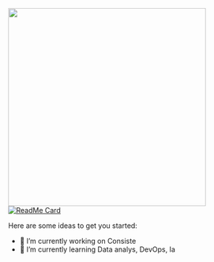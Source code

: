 
<img width="400px" align="left" src="https://github-readme-stats.vercel.app/api/top-langs/?username=LuisNunes301&hide=html&layout=compact&theme=buefy" />  


[![ReadMe Card]((https://github.com/LuisNunes301/data_science_4me))](https://github.com/LuisNunes301/data_science_4me)


Here are some ideas to get you started:

- 🔭 I’m currently working on Consiste
- 🌱 I’m currently learning Data analys, DevOps, Ia

